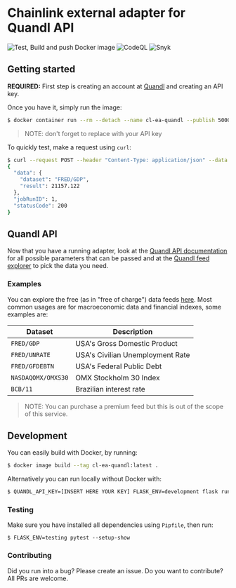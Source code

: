 # Chainlink external adapter for Quandl API

![Test, Build and push Docker image](https://github.com/willianpaixao/cl-ea-quandl/workflows/Test,%20Build%20and%20push%20Docker%20image/badge.svg?branch=master)
![CodeQL](https://github.com/willianpaixao/cl-ea-quandl/workflows/CodeQL/badge.svg?branch=master)
![Snyk](https://github.com/willianpaixao/cl-ea-quandl/workflows/Snyk%20vulnerability%20scan/badge.svg?branch=master)

## Getting started
**REQUIRED:** First step is creating an account at [Quandl](https://www.quandl.com/sign-up) and creating an API key.

Once you have it, simply run the image:
``` bash
$ docker container run --rm --detach --name cl-ea-quandl --publish 5000:5000 --env QUANDL_API_KEY=[INSERT HERE YOUR KEY] willianpaixao/cl-ea-quandl:latest
```
> NOTE: don't forget to replace with your API key

To quickly test, make a request using `curl`:
``` bash
$ curl --request POST --header "Content-Type: application/json" --data '{"id": 1, "data": {"dataset": "FRED/GDP"}}' localhost:5000
{
  "data": {
    "dataset": "FRED/GDP",
    "result": 21157.122
  },
  "jobRunID": 1,
  "statusCode": 200
}
```

## Quandl API
Now that you have a running adapter, look at the [Quandl API documentation](https://docs.quandl.com) for all possible parameters that can be passed
and at the [Quandl feed explorer](https://www.quandl.com/search) to pick the data you need.

### Examples
You can explore the free (as in "free of charge") data feeds [here](https://www.quandl.com/search?filters=%5B%22Free%22%5D).
Most common usages are for macroeconomic data and financial indexes, some examples are:

| Dataset           | Description                      |
| ----------------- | -------------------------------- |
|`FRED/GDP`         | USA's Gross Domestic Product     |
|`FRED/UNRATE`      | USA's Civilian Unemployment Rate |
|`FRED/GFDEBTN`     | USA's Federal Public Debt        |
|`NASDAQOMX/OMXS30` | OMX Stockholm 30 Index           |
|`BCB/11`           | Brazilian interest rate          |

> NOTE: You can purchase a premium feed but this is out of the scope of this service.

## Development
You can easily build with Docker, by running:
``` bash
$ docker image build --tag cl-ea-quandl:latest .
```

Alternatively you can run locally without Docker with:
``` bash
$ QUANDL_API_KEY=[INSERT HERE YOUR KEY] FLASK_ENV=development flask run
```

### Testing
Make sure you have installed all dependencies using `Pipfile`, then run:
```
$ FLASK_ENV=testing pytest --setup-show
```

### Contributing
Did you run into a bug? Please create an issue.
Do you want to contribute? All PRs are welcome.
